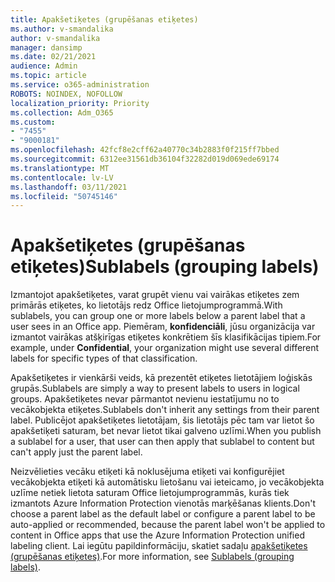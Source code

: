 ```yaml
---
title: Apakšetiķetes (grupēšanas etiķetes)
ms.author: v-smandalika
author: v-smandalika
manager: dansimp
ms.date: 02/21/2021
audience: Admin
ms.topic: article
ms.service: o365-administration
ROBOTS: NOINDEX, NOFOLLOW
localization_priority: Priority
ms.collection: Adm_O365
ms.custom:
- "7455"
- "9000181"
ms.openlocfilehash: 42fcf8e2cff62a40770c34b2883f0f215ff7bbed
ms.sourcegitcommit: 6312ee31561db36104f32282d019d069ede69174
ms.translationtype: MT
ms.contentlocale: lv-LV
ms.lasthandoff: 03/11/2021
ms.locfileid: "50745146"
---
```

# <a name="sublabels-grouping-labels"></a><span data-ttu-id="95efc-102">Apakšetiķetes (grupēšanas etiķetes)</span><span class="sxs-lookup"><span data-stu-id="95efc-102">Sublabels (grouping labels)</span></span>

<span data-ttu-id="95efc-103">Izmantojot apakšetiķetes, varat grupēt vienu vai vairākas etiķetes zem primārās etiķetes, ko lietotājs redz Office lietojumprogrammā.</span><span class="sxs-lookup"><span data-stu-id="95efc-103">With sublabels, you can group one or more labels below a parent label that a user sees in an Office app.</span></span> <span data-ttu-id="95efc-104">Piemēram, **konfidenciāli**, jūsu organizācija var izmantot vairākas atšķirīgas etiķetes konkrētiem šīs klasifikācijas tipiem.</span><span class="sxs-lookup"><span data-stu-id="95efc-104">For example, under **Confidential**, your organization might use several different labels for specific types of that classification.</span></span>

<span data-ttu-id="95efc-105">Apakšetiķetes ir vienkārši veids, kā prezentēt etiķetes lietotājiem loģiskās grupās.</span><span class="sxs-lookup"><span data-stu-id="95efc-105">Sublabels are simply a way to present labels to users in logical groups.</span></span> <span data-ttu-id="95efc-106">Apakšetiķetes nevar pārmantot nevienu iestatījumu no to vecākobjekta etiķetes.</span><span class="sxs-lookup"><span data-stu-id="95efc-106">Sublabels don't inherit any settings from their parent label.</span></span> <span data-ttu-id="95efc-107">Publicējot apakšetiķetes lietotājam, šis lietotājs pēc tam var lietot šo apakšetiķeti saturam, bet nevar lietot tikai galveno uzlīmi.</span><span class="sxs-lookup"><span data-stu-id="95efc-107">When you publish a sublabel for a user, that user can then apply that sublabel to content but can't apply just the parent label.</span></span>

<span data-ttu-id="95efc-108">Neizvēlieties vecāku etiķeti kā noklusējuma etiķeti vai konfigurējiet vecākobjekta etiķeti kā automātisku lietošanu vai ieteicamo, jo vecākobjekta uzlīme netiek lietota saturam Office lietojumprogrammās, kurās tiek izmantots Azure Information Protection vienotās marķēšanas klients.</span><span class="sxs-lookup"><span data-stu-id="95efc-108">Don't choose a parent label as the default label or configure a parent label to be auto-applied or recommended, because the parent label won't be applied to content in Office apps that use the Azure Information Protection unified labeling client.</span></span> <span data-ttu-id="95efc-109">Lai iegūtu papildinformāciju, skatiet sadaļu [apakšetiķetes (grupēšanas etiķetes)](https://docs.microsoft.com/microsoft-365/compliance/sensitivity-labels).</span><span class="sxs-lookup"><span data-stu-id="95efc-109">For more information, see [Sublabels (grouping labels)](https://docs.microsoft.com/microsoft-365/compliance/sensitivity-labels).</span></span>